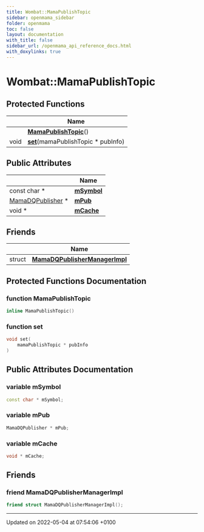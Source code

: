 ```yaml
---
title: Wombat::MamaPublishTopic
sidebar: openmama_sidebar
folder: openmama
toc: false
layout: documentation
with_title: false
sidebar_url: /openmama_api_reference_docs.html
with_doxylinks: true
---
```


# Wombat::MamaPublishTopic





## Protected Functions

|                | Name           |
| -------------- | -------------- |
| | **[MamaPublishTopic](classWombat_1_1MamaPublishTopic.html#function-mamapublishtopic)**() |
| void | **[set](classWombat_1_1MamaPublishTopic.html#function-set)**(mamaPublishTopic * pubInfo) |

## Public Attributes

|                | Name           |
| -------------- | -------------- |
| const char * | **[mSymbol](classWombat_1_1MamaPublishTopic.html#variable-msymbol)**  |
| [MamaDQPublisher](classWombat_1_1MamaDQPublisher.html) * | **[mPub](classWombat_1_1MamaPublishTopic.html#variable-mpub)**  |
| void * | **[mCache](classWombat_1_1MamaPublishTopic.html#variable-mcache)**  |

## Friends

|                | Name           |
| -------------- | -------------- |
| struct | **[MamaDQPublisherManagerImpl](classWombat_1_1MamaPublishTopic.html#friend-mamadqpublishermanagerimpl)**  |

## Protected Functions Documentation

### function MamaPublishTopic

```cpp
inline MamaPublishTopic()
```


### function set

```cpp
void set(
    mamaPublishTopic * pubInfo
)
```


## Public Attributes Documentation

### variable mSymbol

```cpp
const char * mSymbol;
```


### variable mPub

```cpp
MamaDQPublisher * mPub;
```


### variable mCache

```cpp
void * mCache;
```


## Friends

### friend MamaDQPublisherManagerImpl

```cpp
friend struct MamaDQPublisherManagerImpl();
```


-------------------------------

Updated on 2022-05-04 at 07:54:06 +0100